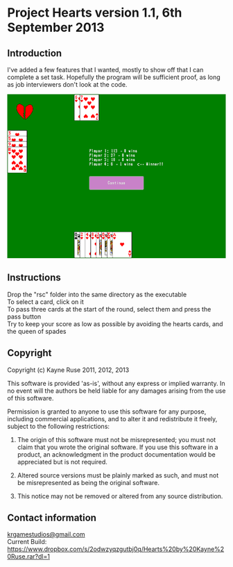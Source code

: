 # Project Hearts version 1.1, 6th September 2013

## Introduction

I've added a few features that I wanted, mostly to show off that I can complete a set task. Hopefully the program will be sufficient proof, as long as job interviewers don't look at the code.

![screenshot](Notes/screenshot.png)

## Instructions

Drop the "rsc" folder into the same directory as the executable  
To select a card, click on it  
To pass three cards at the start of the round, select them and press the pass button  
Try to keep your score as low as possible by avoiding the hearts cards, and the queen of spades  

## Copyright

Copyright (c) Kayne Ruse 2011, 2012, 2013

This software is provided 'as-is', without any express or implied warranty. In no event will the authors be held liable for any damages arising from the use of this software.

Permission is granted to anyone to use this software for any purpose, including commercial applications, and to alter it and redistribute it freely, subject to the following restrictions:

   1. The origin of this software must not be misrepresented; you must not claim that you wrote the original software. If you use this software in a product, an acknowledgment in the product documentation would be appreciated but is not required.

   2. Altered source versions must be plainly marked as such, and must not be misrepresented as being the original software.

   3. This notice may not be removed or altered from any source distribution.

## Contact information

krgamestudios@gmail.com  
Current Build: https://www.dropbox.com/s/2odwzyqzgutbj0q/Hearts%20by%20Kayne%20Ruse.rar?dl=1  
